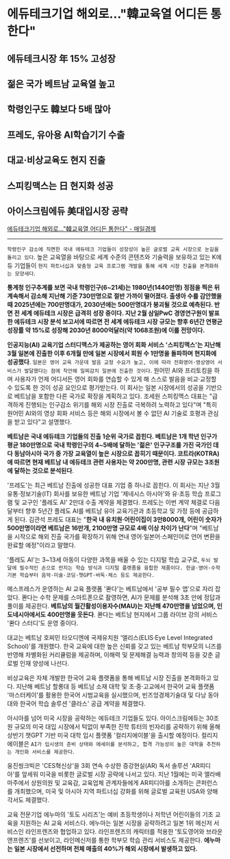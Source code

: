 # 에듀테크기업 해외로…"韓교육열 어디든 통한다"
## 에듀테크시장 年 15% 고성장
## 젊은 국가 베트남 교육열 높고 
## 학령인구도 韓보다 5배 많아
## 프레도, 유아용 AI학습기기 수출
## 대교·비상교육도 현지 진출
## 스피킹맥스는 日 현지화 성공
## 아이스크림에듀 美대입시장 공략
[에듀테크기업 해외로…"韓교육열 어디든 통한다" - 매일경제](https://n.news.naver.com/article/newspaper/009/0005305870?date=20240521)

---

`학령인구 감소에 직면한 국내 에듀테크 기업들이 성장성이 높은 글로벌 교육 시장으로 눈길을 돌리고 있다`. 높은 교육열을 바탕으로 세계 수준의 콘텐츠와 기술력을 보유하고 있는 K에듀 기업들이 `현지 파트너십과 맞춤형 교육 프로그램 개발을 통해 세계 시장 진출을 본격화하는 모양새다`.

**통계청 인구추계를 보면 국내 학령인구(6~21세)는 1980년(1440만명) 정점을 찍은 뒤 계속해서 감소해 지난해 기준 730만명으로 절반 가까이 떨어졌다. 출생아 수를 감안했을 때 2025년에는 700만명대가, 2030년에는 500만명대가 붕괴될 것으로 예측된다. 반면 전 세계 에듀테크 시장은 급격히 성장 중이다. 지난 2월 삼일PwC 경영연구원이 발표한 에듀테크 시장 분석 보고서에 따르면 전 세계 에듀테크 시장 규모는 향후 6년간 연평균 성장률 약 15%로 성장해 2030년 8000억달러(약 1068조원)에 이를 전망이다.**

**인공지능(AI) 교육기업 스터디맥스가 제공하는 영어 회화 서비스 '스피킹맥스'는 지난해 3월 일본에 진출한 이후 6개월 만에 일본 시장에서 회원 수 1만명을 돌파하며 현지화에 성공했다**. `일본은 영어 교육 가운데 발음 교정 수요가 높고, 이에 따라 전화영어·영상영어 서비스가 발달했다는 점에 착안해 일찌감치 일본에 진출한 것이다`. 원어민 AI와 프리토킹을 하며 사용자가 언제 어디서든 영어 회화를 연습할 수 있게 해 스스로 발음을 비교·교정할 수 있도록 한 것이 성공 요인으로 평가받는다. 이 회사는 일본 시장에서의 성공을 기반으로 베트남을 포함한 다른 국가로 확장을 계획하고 있다. 조세원 스피킹맥스 대표는 "급격하게 진행되는 인구감소 위기를 해외 시장 진출로 극복하려 노력하고 있다"며 "특히 원어민 AI와의 영상 회화 서비스 등은 해외 시장에서 볼 수 없던 AI 기술로 호평과 관심을 받고 있다"고 설명했다.

**베트남은 국내 에듀테크 기업들의 진출 1순위 국가로 꼽힌다. 베트남은 1개 학년 인구가 평균 180만명으로 국내 학령인구의 4~5배에 달하는 '젊은' 인구구조를 가진 국가인 데다 동남아시아 국가 중 가장 교육열이 높은 시장으로 꼽히기 때문이다. 코트라(KOTRA)에 따르면 현재 베트남 내 에듀테크 관련 사용자는 약 200만명, 관련 시장 규모는 3조원에 달하는 것으로 분석된다**.

'프레도'는 최근 베트남 진출에 성공한 대표 기업 중 하나로 꼽힌다. 이 회사는 지난 3월 유통·정보기술(IT) 회사를 보유한 베트남 기업 '제네시스 아시아'와 유·초등 학습 프로그램 및 교구인 '플레도 AI' 2만대 수출 계약을 체결했다. 프레도는 이번 계약 체결로 다음달부터 향후 5년간 플레도 AI를 베트남 유아 교육기관과 초등학교 및 가정 등에 공급하게 된다. 김관석 프레도 대표는 "**한국 내 유치원·어린이집이 3만8000개, 어린이 숫자가 500만명이라면 베트남은 16만개, 2100만명 규모로 4배 이상 차이가 난다**"며 "베트남을 시작으로 해외 진출 국가를 확장하기 위해 연내 영어·일본어·스페인어로 언어 변환을 완료할 예정"이라고 말했다.

'플레도 AI'는 3~13세 아동이 다양한 과목을 배울 수 있는 디지털 학습 교구로, `두뇌 발달에 필수적인 손으로 만지는 학습 방식과 디지털 플랫폼을 융합한 제품이다. 한글·영어·수학 기본 학습부터 음악·미술·코딩·챗GPT·바둑·체스 등도 제공한다.`

메스프레스가 운영하는 AI 교육 플랫폼 '콴다'는 베트남에서 '공부 필수 앱'으로 자리 잡았다. 콴다는 수학 문제를 스마트폰으로 촬영하면, AI가 문제를 분석해 3초 만에 정답과 풀이를 제공한다. **베트남의 월간활성이용자수(MAU)는 지난해 470만명을 넘었으며, 인도네시아에서도 400만명을 웃돈다**. 콴다는 베트남 현지에서 그룹 라이브 강의 서비스 '콴다 스터디'도 운영 중이다.

대교는 베트남 호찌민 타오디엔에 국제유치원 '엘리스(ELIS·Eye Level Integrated School)'를 개원했다. 한국 교육에 대한 높은 신뢰를 갖고 있는 베트남 학부모의 니즈를 반영해 차별화된 커리큘럼을 제공하며, 이해력 및 문제해결 능력과 창의력 등을 갖춘 글로벌 인재 양성에 나선다.

비상교육은 자체 개발한 한국어 교육 플랫폼을 통해 베트남 시장 진출을 본격화하고 있다. 지난해 베트남 할롱대 등 베트남 소재 대학 및 초·중·고교에서 한국어 교육 플랫폼 '마스터케이'를 활용한 한국어 시범교육을 실시했으며, 빈즈엉경제기술대 및 다낭 동아대와 한국어 학습 솔루션 '클라스' 공급 계약을 체결했다.

아시아를 넘어 미국 시장을 공략하는 에듀테크 기업들도 있다. 아이스크림에듀는 30조원 규모의 미국 대입 시장에서 턱없이 부족한 진학 튜터의 빈자리를 공략하기 위해 올해 상반기 챗GPT 기반 미국 대학 입시 플랫폼 '컬리지에이블'을 출시할 예정이다. 컬리지에이블은 `AI가 입시생의 준비 상태와 에세이를 분석하고, 합격 가능성이 높은 대학을 추천하는 개인화 서비스를 제공한다`.

웅진씽크빅은 'CES혁신상'을 3회 연속 수상한 증강현실(AR) 독서 솔루션 'AR피디아'를 앞세워 미국을 비롯한 글로벌 시장 공략에 나서고 있다. 지난 1월에는 미국 앨라배마주에서 상원의원 및 교육감, 교육업체 관계자들에게 AR피디아를 소개하는 콘퍼런스를 개최했으며, 미국 및 아시아 지역 파트너십 강화를 위해 글로벌 교육원 USA와 양해각서도 체결했다.

교육 전문기업 에누마의 '토도 시리즈'는 예비 초등학생이나 저학년 어린이들의 기초 교육을 지원하는 AI 교육 서비스다. 에누마는 일본 시장을 공략하려고 일본 1위 메신저 서비스인 라인프렌즈와 협업하고 있다. 라인프렌즈의 캐릭터를 적용한 '토도영어와 브라운앤프렌즈'를 선보이고, 라인메신저를 통한 학부모 학습 관리 서비스도 제공한다. **에누마는 일본 시장에서 선전하며 전체 매출의 40%가 해외 시장에서 발생하고 있다.**

